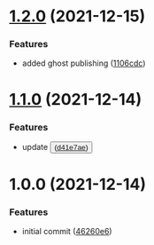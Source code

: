 # [1.2.0](https://github.com/panels-land/ui/compare/v1.1.0...v1.2.0) (2021-12-15)


### Features

* added ghost publishing ([1106cdc](https://github.com/panels-land/ui/commit/1106cdcf59b02cdaf9f21326e5cdcac2ad14feac))

# [1.1.0](https://github.com/panels-land/ui/compare/v1.0.0...v1.1.0) (2021-12-14)


### Features

* update <Button /> ([d41e7ae](https://github.com/panels-land/ui/commit/d41e7ae57b248add5a9b74c2fad5c0048e8fde6a))

# 1.0.0 (2021-12-14)


### Features

* initial commit ([46260e6](https://github.com/panels-land/ui/commit/46260e65e78aacec95507b73ba0df2823a14366d))
